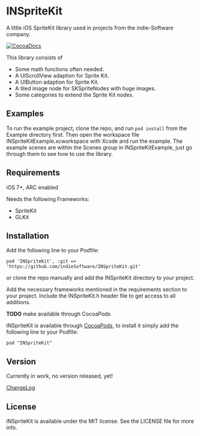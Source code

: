 # INSpriteKit

A little iOS SpriteKit library used in projects from the indie-Software company.

[![CocoaDocs](http://cocoapod-badges.herokuapp.com/v/INSpriteKit/badge.png)](http://cocoadocs.org/docsets/INSpriteKit)

This library consists of
- Some math functions often needed.
- A UIScrollView adaption for Sprite Kit.
- A UIButton adaption for Sprite Kit.
- A tiled image node for SKSpriteNodes with huge images.
- Some categories to extend the Sprite Kit nodes.


## Examples

To run the example project; clone the repo, and run `pod install` from the Example directory first.
Then open the workspace file INSpriteKitExample.xcworkspace with Xcode and run the example.
The example scenes are within the Scenes group in INSpriteKitExample, just go through them to see how to use the library.


## Requirements

iOS 7+, ARC enabled

Needs the following Frameworks:
- SpriteKit
- GLKit


## Installation

Add the following line to your Podfile:

	pod 'INSpriteKit', :git => 'https://github.com/indieSoftware/INSpriteKit.git'

or clone the repo manually and add the INSpriteKit directory to your project.

Add the necessary frameworks mentioned in the requirements section to your project.
Include the INSpriteKit.h header file to get access to all additions.

**TODO** make available through CocoaPods

INSpriteKit is available through [CocoaPods](http://cocoapods.org), to install
it simply add the following line to your Podfile:

    pod "INSpriteKit"


## Version

Currently in work, no version released, yet!

[ChangeLog](./CHANGELOG.md)


## License

INSpriteKit is available under the MIT license. See the LICENSE file for more info.

